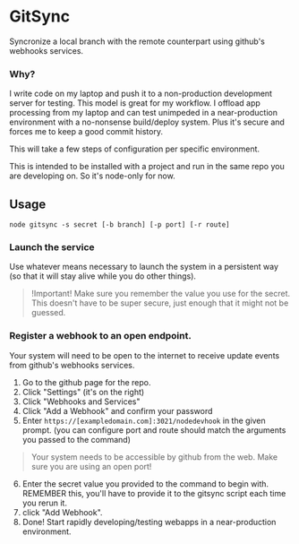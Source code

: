 # GitSync
Syncronize a local branch with the remote counterpart using github's webhooks services.

### Why?
I write code on my laptop and push it to a non-production development server for testing. This model is great for my workflow. I offload app processing from my laptop and can test unimpeded in a near-production environment with a no-nonsense build/deploy system. Plus it's secure and forces me to keep a good commit history.

This will take a few steps of configuration per specific environment.

This is intended to be installed with a project and run in the same repo you are developing on. So it's node-only for now.

## Usage
  ```node gitsync -s secret [-b branch] [-p port] [-r route]```

### Launch the service
Use whatever means necessary to launch the system in a persistent way (so that it will stay alive while you do other things).
>!Important! Make sure you remember the value you use for the secret. This doesn't have to be super secure, just enough that it might not be guessed.

### Register a webhook to an open endpoint.
Your system will need to be open to the internet to receive update events from github's webhooks services.

1. Go to the github page for the repo.
2. Click "Settings" (it's on the right)
3. Click "Webhooks and Services"
4. Click "Add a Webhook" and confirm your password
5. Enter `https://[exampledomain.com]:3021/nodedevhook` in the given prompt. (you can configure port and route should match the arguments you passed to the command)
>Your system needs to be accessible by github from the web. Make sure you are using an open port!
6. Enter the secret value you provided to the command to begin with. REMEMBER this, you'll have to provide it to the gitsync script each time you rerun it.
7. click "Add Webhook".
8. Done! Start rapidly developing/testing webapps in a near-production environment.
